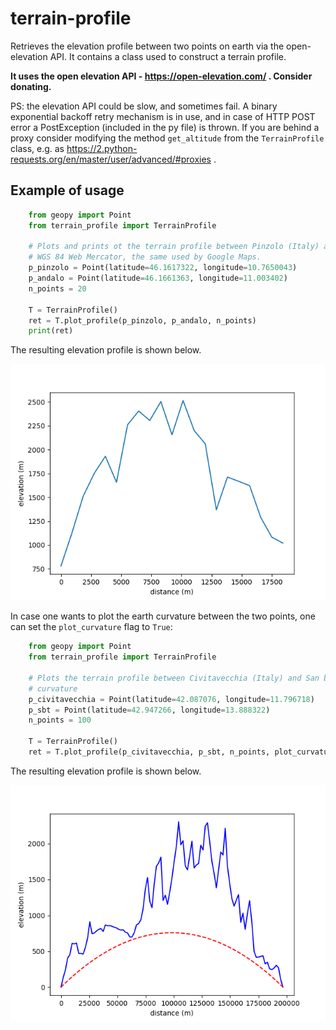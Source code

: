 # terrain-profile
Retrieves the elevation profile between two points on earth via the open-elevation API. It contains a class used to construct a terrain profile.

__It uses the open elevation API - https://open-elevation.com/ . Consider donating.__

PS: the elevation API could be slow, and sometimes fail. A binary exponential backoff retry mechanism is in use, and in case of HTTP POST error a PostException (included in the py file) is thrown. If you are behind a proxy consider modifying the method `get_altitude` from the `TerrainProfile` class, e.g. as https://2.python-requests.org/en/master/user/advanced/#proxies .

## Example of usage

```python
    from geopy import Point
    from terrain_profile import TerrainProfile
    
    # Plots and prints ot the terrain profile between Pinzolo (Italy) and Andalo (Italy). Coordinates are in
    # WGS 84 Web Mercator, the same used by Google Maps.
    p_pinzolo = Point(latitude=46.1617322, longitude=10.7650043)
    p_andalo = Point(latitude=46.1661363, longitude=11.003402)
    n_points = 20

    T = TerrainProfile()
    ret = T.plot_profile(p_pinzolo, p_andalo, n_points)
    print(ret)
```
The resulting elevation profile is shown below.

![simple elevation](/examples/pinzolo_andalo.png)

In case one wants to plot the earth curvature between the two points, one can set the `plot_curvature` flag to `True`:
```python
    from geopy import Point
    from terrain_profile import TerrainProfile
    
    # Plots the terrain profile between Civitavecchia (Italy) and San benedetto del Tronto (Italy), including the earth
    # curvature
    p_civitavecchia = Point(latitude=42.087076, longitude=11.796718)
    p_sbt = Point(latitude=42.947266, longitude=13.888322)
    n_points = 100

    T = TerrainProfile()
    ret = T.plot_profile(p_civitavecchia, p_sbt, n_points, plot_curvature=True)
```
The resulting elevation profile is shown below.

![curvature elevation](/examples/civita_sbt.png)
